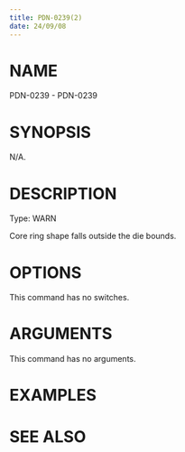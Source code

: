 ```yaml
---
title: PDN-0239(2)
date: 24/09/08
---
```


# NAME

PDN-0239 - PDN-0239

# SYNOPSIS

N/A.

# DESCRIPTION

Type: WARN

Core ring shape falls outside the die bounds.

# OPTIONS

This command has no switches.

# ARGUMENTS

This command has no arguments.

# EXAMPLES

# SEE ALSO

